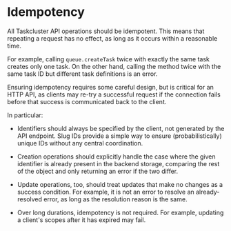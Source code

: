 # Idempotency

All Taskcluster API operations should be idempotent. This means that repeating
a request has no effect, as long as it occurs within a reasonable time.

For example, calling `queue.createTask` twice with exactly the same task
creates only one task. On the other hand, calling the method twice with the
same task ID but different task definitions is an error.

Ensuring idempotency requires some careful design, but is critical for an HTTP
API, as clients may re-try a successful request if the connection fails before
that success is communicated back to the client.

In particular:

 * Identifiers should always be specified by the client, not generated by
   the API endpoint.  Slug IDs provide a simple way to ensure
   (probabilistically) unique IDs without any central coordination.

 * Creation operations should explicitly handle the case where the given
   identifier is already present in the backend storage, comparing the rest of
   the object and only returning an error if the two differ.

 * Update operations, too, should treat updates that make no changes as a
   success condition. For example, it is not an error to resolve an
   already-resolved error, as long as the resolution reason is the same.

 * Over long durations, idempotency is not required. For example,
   updating a client's scopes after it has expired may fail.
